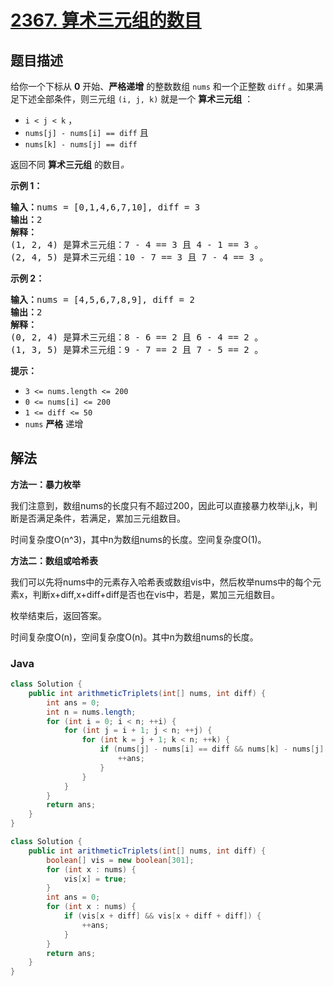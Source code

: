 # [2367. 算术三元组的数目](https://leetcode.cn/problems/number-of-arithmetic-triplets)

## 题目描述

<p>给你一个下标从 <strong>0</strong> 开始、<strong>严格递增</strong> 的整数数组 <code>nums</code> 和一个正整数 <code>diff</code> 。如果满足下述全部条件，则三元组 <code>(i, j, k)</code> 就是一个 <strong>算术三元组</strong> ：</p>

<ul>
	<li><code>i &lt; j &lt; k</code> ，</li>
	<li><code>nums[j] - nums[i] == diff</code> 且</li>
	<li><code>nums[k] - nums[j] == diff</code></li>
</ul>

<p>返回不同 <strong>算术三元组</strong> 的数目<em>。</em></p>

<p><strong>示例 1：</strong></p>

<pre><strong>输入：</strong>nums = [0,1,4,6,7,10], diff = 3
<strong>输出：</strong>2
<strong>解释：</strong>
(1, 2, 4) 是算术三元组：7 - 4 == 3 且 4 - 1 == 3 。
(2, 4, 5) 是算术三元组：10 - 7 == 3 且 7 - 4 == 3 。
</pre>

<p><strong>示例 2：</strong></p>

<pre><strong>输入：</strong>nums = [4,5,6,7,8,9], diff = 2
<strong>输出：</strong>2
<strong>解释：</strong>
(0, 2, 4) 是算术三元组：8 - 6 == 2 且 6 - 4 == 2 。
(1, 3, 5) 是算术三元组：9 - 7 == 2 且 7 - 5 == 2 。
</pre>

<p><strong>提示：</strong></p>

<ul>
	<li><code>3 &lt;= nums.length &lt;= 200</code></li>
	<li><code>0 &lt;= nums[i] &lt;= 200</code></li>
	<li><code>1 &lt;= diff &lt;= 50</code></li>
	<li><code>nums</code> <strong>严格</strong> 递增</li>
</ul>

## 解法

**方法一：暴力枚举**

我们注意到，数组nums的长度只有不超过200，因此可以直接暴力枚举i,j,k，判断是否满足条件，若满足，累加三元组数目。

时间复杂度O(n^3)，其中n为数组nums的长度。空间复杂度O(1)。

**方法二：数组或哈希表**

我们可以先将nums中的元素存入哈希表或数组vis中，然后枚举nums中的每个元素x，判断x+diff,x+diff+diff是否也在vis中，若是，累加三元组数目。

枚举结束后，返回答案。

时间复杂度O(n)，空间复杂度O(n)。其中n为数组nums的长度。

### **Java**

```java
class Solution {
    public int arithmeticTriplets(int[] nums, int diff) {
        int ans = 0;
        int n = nums.length;
        for (int i = 0; i < n; ++i) {
            for (int j = i + 1; j < n; ++j) {
                for (int k = j + 1; k < n; ++k) {
                    if (nums[j] - nums[i] == diff && nums[k] - nums[j] == diff) {
                        ++ans;
                    }
                }
            }
        }
        return ans;
    }
}
```

```java
class Solution {
    public int arithmeticTriplets(int[] nums, int diff) {
        boolean[] vis = new boolean[301];
        for (int x : nums) {
            vis[x] = true;
        }
        int ans = 0;
        for (int x : nums) {
            if (vis[x + diff] && vis[x + diff + diff]) {
                ++ans;
            }
        }
        return ans;
    }
}
```
